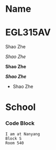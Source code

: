 # Name
# EGL315AV

Shao Zhe

*Shao Zhe*

**Shao Zhe**

***Shao Zhe***

* Shao Zhe 

# School
### Code Block

```
I am at Nanyang 
Block S
Room 540
```
